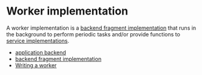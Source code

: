 # Worker implementation

A worker implementation is a [backend fragment implementation](def://) that runs in the background to 
perform periodic tasks and/or provide functions to [service implementations](def://).

- [application backend](def://)
- [backend fragment implementation](def://)
- [Writing a worker](guide://)